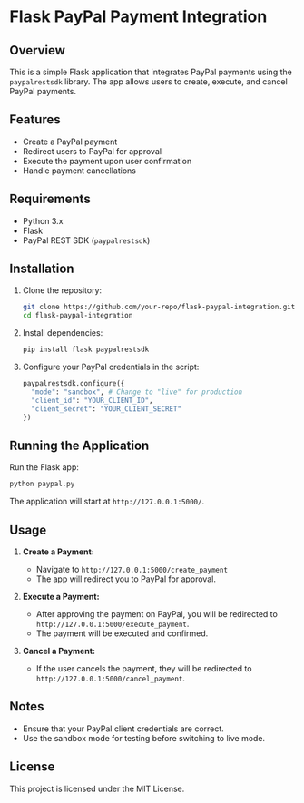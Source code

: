 # Flask PayPal Payment Integration

## Overview
This is a simple Flask application that integrates PayPal payments using the `paypalrestsdk` library. The app allows users to create, execute, and cancel PayPal payments.

## Features
- Create a PayPal payment
- Redirect users to PayPal for approval
- Execute the payment upon user confirmation
- Handle payment cancellations

## Requirements
- Python 3.x
- Flask
- PayPal REST SDK (`paypalrestsdk`)

## Installation

1. Clone the repository:
   ```bash
   git clone https://github.com/your-repo/flask-paypal-integration.git
   cd flask-paypal-integration
   ```

2. Install dependencies:
   ```bash
   pip install flask paypalrestsdk
   ```

3. Configure your PayPal credentials in the script:
   ```python
   paypalrestsdk.configure({
     "mode": "sandbox", # Change to "live" for production
     "client_id": "YOUR_CLIENT_ID",
     "client_secret": "YOUR_CLIENT_SECRET"
   })
   ```

## Running the Application

Run the Flask app:
```bash
python paypal.py
```

The application will start at `http://127.0.0.1:5000/`.

## Usage

1. **Create a Payment:**
   - Navigate to `http://127.0.0.1:5000/create_payment`
   - The app will redirect you to PayPal for approval.

2. **Execute a Payment:**
   - After approving the payment on PayPal, you will be redirected to `http://127.0.0.1:5000/execute_payment`.
   - The payment will be executed and confirmed.

3. **Cancel a Payment:**
   - If the user cancels the payment, they will be redirected to `http://127.0.0.1:5000/cancel_payment`.

## Notes
- Ensure that your PayPal client credentials are correct.
- Use the sandbox mode for testing before switching to live mode.

## License
This project is licensed under the MIT License.

